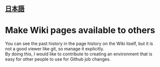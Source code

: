 ## [日本語](/wiki/README.md)

# Make Wiki pages available to others
You can see the past history in the page history on the Wiki itself, but it is not a good viewer like git, so manage it explicitly.
<br>By doing this, I would like to contribute to creating an environment that is easy for other people to use for Github job changes.

